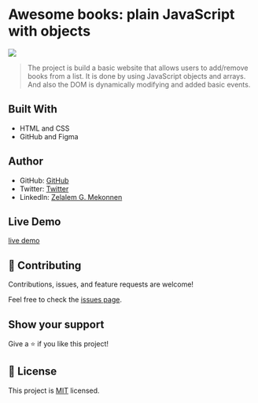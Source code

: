 # Awesome books: plain JavaScript with objects

![](https://img.shields.io/badge/Microverse-blueviolet)

> The project is build a basic website that allows users to add/remove books from a list. It is done by using JavaScript objects and arrays. And also the DOM is dynamically modifying and added basic events.

## Built With

- HTML and CSS
- GitHub and Figma

## Author

- GitHub: [GitHub](https://github.com/zmekonnen251)
- Twitter: [Twitter](https://twitter.com/mek_zela)
- LinkedIn: [Zelalem G. Mekonnen](https://www.linkedin.com/in/zelalem-getachew/)

## Live Demo

[live demo](https://zmekonnen251.github.io/Awsome-books/)

## 🤝 Contributing

Contributions, issues, and feature requests are welcome!

Feel free to check the [issues page](../../issues/).

## Show your support

Give a ⭐️ if you like this project!

## 📝 License

This project is [MIT](./MIT.md) licensed.
